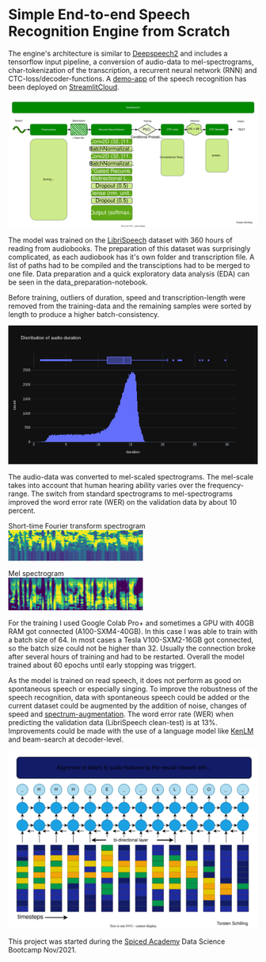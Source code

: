 # Simple End-to-end Speech Recognition Engine from Scratch

The engine's architecture is similar to [Deepspeech2](https://arxiv.org/abs/1512.02595) and includes a tensorflow input pipeline, a conversion of audio-data to mel-spectrograms, char-tokenization of the transcription, a recurrent neural network (RNN) and CTC-loss/decoder-functions.
A [demo-app](https://github.com/to-schi/asr-deepspeech2-webdemo) of the speech recognition has been deployed on [StreamlitCloud](https://share.streamlit.io/to-schi/asr-deepspeech2-webdemo/main).

![DeepSpeech2](./img/DeepSpeech2.drawio.svg)

The model was trained on the [LibriSpeech](https://www.openslr.org/12/) dataset with 360 hours of reading from audiobooks. The preparation of this dataset was surprisingly complicated, as each audiobook has it's own folder and transcription file. A list of paths had to be compiled and the transciptions had to be merged to one file. Data preparation and a quick exploratory data analysis (EDA) can be seen in the data_preparation-notebook.

Before training, outliers of duration, speed and transcription-length were removed from the training-data and the remaining samples were sorted by length to produce a higher batch-consistency.

![distribution](img/dist_duration.png)

The audio-data was converted to mel-scaled spectrograms. The mel-scale takes into account that human hearing ability varies over the frequency-range. The switch from standard spectrograms to mel-spectrograms improved the word error rate (WER) on the validation data by about 10 percent.

Short-time Fourier transform spectrogram  
![stft-spectrogram](img/stft-spectrogram.jpg)

Mel spectrogram  
![mel-spectrogram](img/mel-spectrogram.jpg)

For the training I used Google Colab Pro+ and sometimes a GPU with 40GB RAM got connected (A100-SXM4-40GB). In this case I was able to train with a batch size of 64. In most cases a Tesla V100-SXM2-16GB got connected, so the batch size could not be higher than 32. Usually the connection broke after several hours of training and had to be restarted. Overall the model trained about 60 epochs until early stopping was triggert.

As the model is trained on read speech, it does not perform as good on spontaneous speech or  especially singing. To improve the robustness of the speech recognition, data with spontaneous speech could be added or the current dataset could be augmented by the addition of noise, changes of speed and [spectrum-augmentation](https://arxiv.org/abs/1904.08779).
The word error rate (WER) when predicting the validation data (LibriSpeech clean-test) is at 13%. Improvements could be made with the use of a language model like [KenLM](https://kheafield.com/code/kenlm/) and beam-search at decoder-level.

![Decoder](./img/RNN%2BCTC.drawio.svg)

This project was started during the [Spiced Academy](https://www.spiced-academy.com) Data Science Bootcamp Nov/2021.
